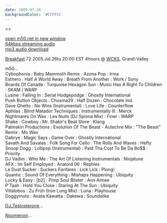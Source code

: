 ```yaml
---
date: 2005.07.26
backgroundColor: '#CCFFCC'
---
```


\>>

[open m50.net in new window  
](http://m50.net/)[64kbps streaming audio](http://m50.net/streamed/2005.07.26\(64\).ra)  
[mp3 audio download](http://m50.net/streamed/2005.07.26\(64\).mp3)

[Breakfast](http://www.localeevents.com/) 72 2005.Jul.26tu 20:00 EST 4hours @ [WCKS](http://www.rodan.ws/), Grand-Valley  

m50...  
Cybophonia : Baby Mammoth Remix : Azona Pop : Irma  
Esthero : Half A World Away : Breath From Another : Work / Sony  
Boards Of Canada : Turquoise Hexagon Sun : Music Has A Right To Children : SKAM / WARP  
Lusine : Falling In : Serial Hodgepodge : Ghostly International  
Push Button Objects : Chusma29 : Half Dozen : Chocolate Ind.  
Dave Ghetto : No Wins (Instrumental) : Love Life : Counterflow  
Aphilas : Blind Matador Techniques : Instrumentally Ill : Merck  
Nightmares On Wax : Les Nuits (DJ Spinna Mix) : Finer : WARP  
Shake : Cowboy : Mr. Shakir's Beat Store : Klang  
Palmskin Productions : Evolution Of The Beast - Autechre Mix : "The Beast" Remix : Mo Wax  
Dabrye : Magic Says : Game Over : Ghostly International  
Savath And Savalas : Folk Song For Cello : The Rolls And Waves : Hefty  
Snoop Dogg : Lollipop (Instrumental) : Paid Tha Cost To Be Da Bo$$ : Priority  
DJ Vadim : Who Me : The Art Of Listening Instrumentals : Ninjatune  
AFX : Im Self Employed : Analord 06 : Rephlex  
Le Dust Sucker : Suckers Fanfares : Lick Lick : Plong!  
Quantic : Sound Of Everything : Mishaps Happening : Ubiquity  
Lucky & Easy : \[b2\] : Pimp Soul Blister : Ann Aimee  
P'Taah : Hold You Close : Staring At The Sun : Ubiquity  
Villalobos : Zu Früh (Iron Lung Mix) : Luna : Playhouse  
Doggymoto : Anata Kawatta : Dakewa : Soundslike


[DJ\_Testosterone](http://www.elleinad.ca/)...  


[Noomenon](http://www.noomenon.com/)...